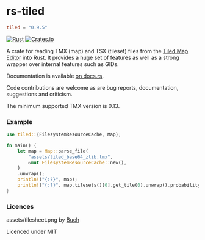 # rs-tiled
```toml
tiled = "0.9.5"
```

[![Rust](https://github.com/mapeditor/rs-tiled/actions/workflows/rust.yml/badge.svg)](https://github.com/mapeditor/rs-tiled/actions/workflows/rust.yml)
[![Crates.io](https://img.shields.io/crates/v/tiled.svg)](https://crates.io/crates/tiled)

A crate for reading TMX (map) and TSX (tileset) files from the [Tiled Map Editor](http://www.mapeditor.org/) into Rust.
It provides a huge set of features as well as a strong wrapper over internal features such as GIDs.

Documentation is available [on docs.rs](https://docs.rs/tiled/).

Code contributions are welcome as are bug reports, documentation, suggestions and criticism.

The minimum supported TMX version is 0.13.

### Example

```rust
use tiled::{FilesystemResourceCache, Map};

fn main() {
    let map = Map::parse_file(
        "assets/tiled_base64_zlib.tmx",
        &mut FilesystemResourceCache::new(),
    )
    .unwrap();
    println!("{:?}", map);
    println!("{:?}", map.tilesets()[0].get_tile(0).unwrap().probability());
}

```

### Licences

assets/tilesheet.png by [Buch](https://opengameart.org/content/sci-fi-interior-tiles)

Licenced under MIT
